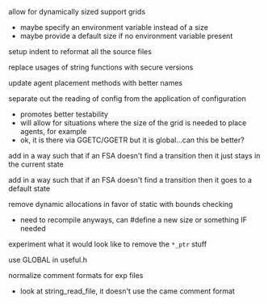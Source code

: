 allow for dynamically sized support grids
- maybe specify an environment variable instead of a size
- maybe provide a default size if no environment variable present

setup indent to reformat all the source files

replace usages of string functions with secure versions

update agent placement methods with better names

separate out the reading of config from the application of configuration
- promotes better testability
- will allow for situations where the size of the grid is needed to place agents, for example
- ok, it is there via GGETC/GGETR but it is global...can this be better?

add in a way such that if an FSA doesn't find a transition then it just stays in the current state

add in a way such that if an FSA doesn't find a transition then it goes to a default state

remove dynamic allocations in favor of static with bounds checking
- need to recompile anyways, can #define a new size or something IF needed

experiment what it would look like to remove the `*_ptr` stuff

use GLOBAL in useful.h

normalize comment formats for exp files
- look at string_read_file, it doesn't use the came comment format
